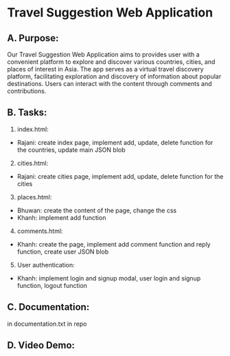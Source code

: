 # Travel Suggestion Web Application 
## A. Purpose:
Our Travel Suggestion Web Application aims to provides user with a convenient platform to explore and discover various countries, cities, and places of interest in Asia. The app serves as a virtual travel discovery platform, facilitating exploration and discovery of information about popular destinations. Users can interact with the content through comments and contributions.
## B. Tasks:
1. index.html:
- Rajani: create index page, implement add, update, delete function for the countries, update main JSON blob
2. cities.html:
- Rajani: create cities page, implement add, update, delete function for the cities
3. places.html:
- Bhuwan: create the content of the page, change the css
- Khanh: implement add function
4. comments.html:
- Khanh: create the page, implement add comment function and reply function, create user JSON blob
5. User authentication:
- Khanh: implement login and signup modal, user login and signup function, logout function
## C. Documentation: 
in documentation.txt in repo
## D. Video Demo:


